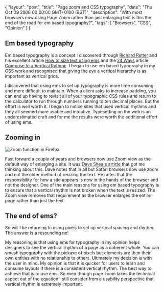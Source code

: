 {
  "layout": "post",
  "title": "Page zoom and CSS typography",
  "date": "Thu Oct 09 2008 00:00:00 GMT+0100 (BST)",
  "description": "With most browsers now using Page Zoom rather than just enlarging text is this the end of the road for em based typography?",
  "tags": [
    "Browsers",
    "CSS",
    "Opinion"
  ]
}

## Em based typography

Em based typography is a concept I discovered through [Richard Rutter][1] and his excellent article [How to size text using ems][2] and the [24 Ways][3] article [Compose to a Vertical Rythmn][4]. I began to use em based typography in my CSS work and recognised that giving the eye a vertical hierarchy is as important as vertical grids.

I discovered that using ems to set up typography is more time consuming and more difficult to maintain. When a client asks to increase padding, you can end up having to revisit all of your typographic CSS rules and return to the calculator to run through numbers running to ten decimal places. But the effort is well worth it. I began to notice sites that used vertical rhythms and they all seemed more usable and intuative. Typesetting on the web is an underestimated craft and for me the results were worth the additional effort of using ems. 

## Zooming in

![Zoom function in Firefox][5] 

Fast forward a couple of years and browsers now use Zoom view as the default way of enlarging a site. It was <a href=http://mezzoblue.com/archives/2008/10/07/zoom/>Dave Shea's article</a> that got me thinking about this. Dave notes that in all but Safari browsers now use zoom and not the older method of resizing the text. He notes that the responsibility for how a site appears is now in the hands of the browser and not the designer. One of the main reasons for using em based typography is to ensure that a vertical rhythm is not broken when the text is resized. The Zoom view removes that requirement as the browser enlarges the entire page rather than just the text. 

## The end of ems?

So will I be returning to using pixels to set up vertical spacing and rhythm. The answer is a resounding no!

My reasoning is that using ems for typography in my opinion helps designers to see the vertical rhythm of a page as a coherent whole. You can smash typography with the pickaxe of pixels but elements are then their own entities with no relationship to others. Ultimately my decision is with the user in mind. My opinion is that it is quicker for users to learn and consume layouts if there is a consistent vertical rhythm. The best way to achieve that is to use ems. So even though page zoom takes the technical aspect out of the equation I still consider from a usability perspective that vertical rhythm is extremely important.

 [1]: http://clagnut.com/
 [2]: http://clagnut.com/blog/348/
 [3]: http://24ways.org/
 [4]: http://24ways.org/2006/compose-to-a-vertical-rhythm
 [5]: /images/articles/zoom.jpg
